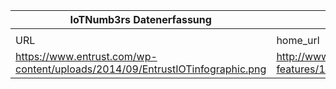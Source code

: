 |IoTNumb3rs Datenerfassung|||||||||||
| ---- | ---- | ---- | ---- | ---- | ---- | ---- | ---- | ---- | ---- | ---- |
||||||||||||
|URL|home_url|filename|device_class|device_count|market_class|market_volume|prognosis_year|publication_year|authorship_class|Dropbox folder|
|https://www.entrust.com/wp-content/uploads/2014/09/EntrustIOTinfographic.png|http://www.abouttheinternetofthings.com/iot-features/10-of-best-iot-infographics/|file8_EntrustIOTinfographic.png|generic IoT|26000000000|||2020|2016|Blogger|MariaMarg/20190106-1800|
